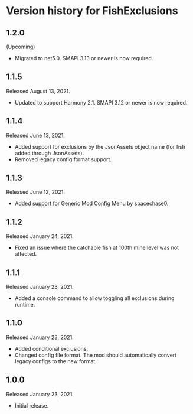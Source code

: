 # Version history for FishExclusions

## 1.2.0
(Upcoming)
- Migrated to net5.0. SMAPI 3.13 or newer is now required.

## 1.1.5
Released August 13, 2021.
- Updated to support Harmony 2.1. SMAPI 3.12 or newer is now required.

## 1.1.4
Released June 13, 2021.
- Added support for exclusions by the JsonAssets object name (for fish added through JsonAssets).
- Removed legacy config format support.

## 1.1.3
Released June 12, 2021.
- Added support for Generic Mod Config Menu by spacechase0.

## 1.1.2
Released January 24, 2021.
- Fixed an issue where the catchable fish at 100th mine level was not affected.

## 1.1.1
Released January 23, 2021.
- Added a console command to allow toggling all exclusions during runtime.

## 1.1.0
Released January 23, 2021.
- Added conditional exclusions.
- Changed config file format. The mod should automatically convert legacy configs to the new format.

## 1.0.0
Released January 23, 2021.
- Initial release.
